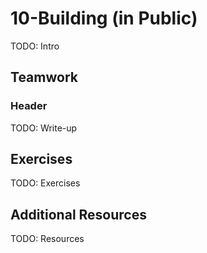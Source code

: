 # 10-Building (in Public)

TODO: Intro

## Teamwork

### Header

TODO: Write-up

## Exercises

TODO: Exercises

## Additional Resources

TODO: Resources

